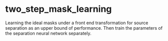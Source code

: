 # two_step_mask_learning

Learning the ideal masks under a front end transformation for source separation as an upper bound of performance. Then train the parameters of the separation neural network separately. 